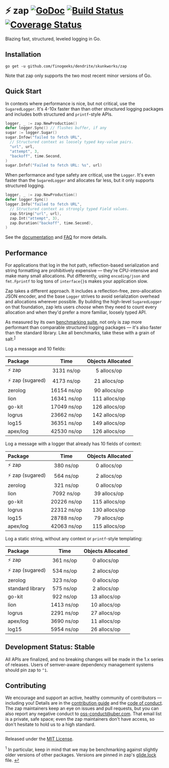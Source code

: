 # :zap: zap [![GoDoc][doc-img]][doc] [![Build Status][ci-img]][ci] [![Coverage Status][cov-img]][cov]

Blazing fast, structured, leveled logging in Go.

## Installation

`go get -u github.com/finogeeks/dendrite/skunkworks/zap`

Note that zap only supports the two most recent minor versions of Go.

## Quick Start

In contexts where performance is nice, but not critical, use the
`SugaredLogger`. It's 4-10x faster than than other structured logging
packages and includes both structured and `printf`-style APIs.

```go
logger, _ := zap.NewProduction()
defer logger.Sync() // flushes buffer, if any
sugar := logger.Sugar()
sugar.Infow("failed to fetch URL",
  // Structured context as loosely typed key-value pairs.
  "url", url,
  "attempt", 3,
  "backoff", time.Second,
)
sugar.Infof("Failed to fetch URL: %s", url)
```

When performance and type safety are critical, use the `Logger`. It's even
faster than the `SugaredLogger` and allocates far less, but it only supports
structured logging.

```go
logger, _ := zap.NewProduction()
defer logger.Sync()
logger.Info("failed to fetch URL",
  // Structured context as strongly typed Field values.
  zap.String("url", url),
  zap.Int("attempt", 3),
  zap.Duration("backoff", time.Second),
)
```

See the [documentation][doc] and [FAQ](FAQ.md) for more details.

## Performance

For applications that log in the hot path, reflection-based serialization and
string formatting are prohibitively expensive &mdash; they're CPU-intensive
and make many small allocations. Put differently, using `encoding/json` and
`fmt.Fprintf` to log tons of `interface{}`s makes your application slow.

Zap takes a different approach. It includes a reflection-free, zero-allocation
JSON encoder, and the base `Logger` strives to avoid serialization overhead
and allocations wherever possible. By building the high-level `SugaredLogger`
on that foundation, zap lets users *choose* when they need to count every
allocation and when they'd prefer a more familiar, loosely typed API.

As measured by its own [benchmarking suite][], not only is zap more performant
than comparable structured logging packages &mdash; it's also faster than the
standard library. Like all benchmarks, take these with a grain of salt.<sup
id="anchor-versions">[1](#footnote-versions)</sup>

Log a message and 10 fields:

| Package | Time | Objects Allocated |
| :--- | :---: | :---: |
| :zap: zap | 3131 ns/op | 5 allocs/op |
| :zap: zap (sugared) | 4173 ns/op | 21 allocs/op |
| zerolog | 16154 ns/op | 90 allocs/op |
| lion | 16341 ns/op | 111 allocs/op |
| go-kit | 17049 ns/op | 126 allocs/op |
| logrus | 23662 ns/op | 142 allocs/op |
| log15 | 36351 ns/op | 149 allocs/op |
| apex/log | 42530 ns/op | 126 allocs/op |

Log a message with a logger that already has 10 fields of context:

| Package | Time | Objects Allocated |
| :--- | :---: | :---: |
| :zap: zap | 380 ns/op | 0 allocs/op |
| :zap: zap (sugared) | 564 ns/op | 2 allocs/op |
| zerolog | 321 ns/op | 0 allocs/op |
| lion | 7092 ns/op | 39 allocs/op |
| go-kit | 20226 ns/op | 115 allocs/op |
| logrus | 22312 ns/op | 130 allocs/op |
| log15 | 28788 ns/op | 79 allocs/op |
| apex/log | 42063 ns/op | 115 allocs/op |

Log a static string, without any context or `printf`-style templating:

| Package | Time | Objects Allocated |
| :--- | :---: | :---: |
| :zap: zap | 361 ns/op | 0 allocs/op |
| :zap: zap (sugared) | 534 ns/op | 2 allocs/op |
| zerolog | 323 ns/op | 0 allocs/op |
| standard library | 575 ns/op | 2 allocs/op |
| go-kit | 922 ns/op | 13 allocs/op |
| lion | 1413 ns/op | 10 allocs/op |
| logrus | 2291 ns/op | 27 allocs/op |
| apex/log | 3690 ns/op | 11 allocs/op |
| log15 | 5954 ns/op | 26 allocs/op |

## Development Status: Stable

All APIs are finalized, and no breaking changes will be made in the 1.x series
of releases. Users of semver-aware dependency management systems should pin
zap to `^1`.

## Contributing

We encourage and support an active, healthy community of contributors &mdash;
including you! Details are in the [contribution guide](CONTRIBUTING.md) and
the [code of conduct](CODE_OF_CONDUCT.md). The zap maintainers keep an eye on
issues and pull requests, but you can also report any negative conduct to
oss-conduct@uber.com. That email list is a private, safe space; even the zap
maintainers don't have access, so don't hesitate to hold us to a high
standard.

<hr>

Released under the [MIT License](LICENSE.txt).

<sup id="footnote-versions">1</sup> In particular, keep in mind that we may be
benchmarking against slightly older versions of other packages. Versions are
pinned in zap's [glide.lock][] file. [↩](#anchor-versions)

[doc-img]: https://godoc.org/github.com/finogeeks/dendrite/skunkworks/zap?status.svg
[doc]: https://godoc.org/github.com/finogeeks/dendrite/skunkworks/zap
[ci-img]: https://travis-ci.org/uber-go/zap.svg?branch=master
[ci]: https://travis-ci.org/uber-go/zap
[cov-img]: https://codecov.io/gh/uber-go/zap/branch/master/graph/badge.svg
[cov]: https://codecov.io/gh/uber-go/zap
[benchmarking suite]: https://github.com/uber-go/zap/tree/master/benchmarks
[glide.lock]: https://github.com/uber-go/zap/blob/master/glide.lock
